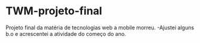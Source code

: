 # TWM-projeto-final
Projeto final da matéria de tecnologias web a mobile morreu.
-Ajustei alguns b.o e acrescentei a atividade do começo do ano.
